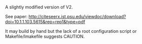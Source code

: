 A slightly modified version of V2.

See paper: http://citeseerx.ist.psu.edu/viewdoc/download?doi=10.1.1.103.5615&rep=rep1&type=pdf

It may build by hand but the lack of a root configuration script or Makefile/Imakefile suggests CAUTION.
